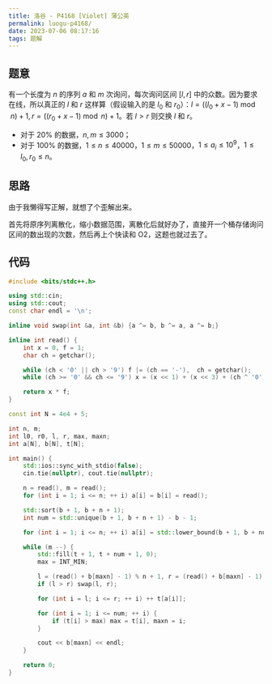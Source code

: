 ```yaml
---
title: 洛谷 - P4168 [Violet] 蒲公英
permalink: luogu-p4168/
date: 2023-07-06 08:17:16
tags: 题解
---
```


## 题意

有一个长度为 $n$ 的序列 $a$ 和 $m$ 次询问，每次询问区间 $[l, r]$ 中的众数。因为要求在线，所以真正的 $l$ 和 $r$ 这样算（假设输入的是 $l_0$ 和 $r_0$）：$l = ((l_0 + x - 1) \bmod n) + 1, r = ((r_0 + x - 1) \bmod n) + 1$。若 $l > r$ 则交换 $l$ 和 $r$。

- 对于 $20\%$ 的数据，$n, m \le 3000$；
- 对于 $100\%$ 的数据，$1 \le n \le 40000$，$1 \le m \le 50000$，$1 \le a_i \le 10^9$，$1 \le l_0, r_0 \le n$。

## 思路

由于我懒得写正解，就想了个歪解出来。

首先将原序列离散化，缩小数据范围，离散化后就好办了，直接开一个桶存储询问区间的数出现的次数，然后再上个快读和 O2，这题也就过去了。

## 代码

```cpp
#include <bits/stdc++.h>

using std::cin;
using std::cout;
const char endl = '\n';

inline void swap(int &a, int &b) {a ^= b, b ^= a, a ^= b;}

inline int read() {
    int x = 0, f = 1;
    char ch = getchar();

    while (ch < '0' || ch > '9') f |= (ch == '-'),  ch = getchar();
    while (ch >= '0' && ch <= '9') x = (x << 1) + (x << 3) + (ch ^ '0'), ch = getchar();

    return x * f;
}

const int N = 4e4 + 5;

int n, m;
int l0, r0, l, r, max, maxn;
int a[N], b[N], t[N];

int main() {
    std::ios::sync_with_stdio(false);
    cin.tie(nullptr), cout.tie(nullptr);

    n = read(), m = read();
    for (int i = 1; i <= n; ++ i) a[i] = b[i] = read();

    std::sort(b + 1, b + n + 1);
    int num = std::unique(b + 1, b + n + 1) - b - 1;

    for (int i = 1; i <= n; ++ i) a[i] = std::lower_bound(b + 1, b + num + 1, a[i]) - b;

    while (m --) {
        std::fill(t + 1, t + num + 1, 0);
        max = INT_MIN;

        l = (read() + b[maxn] - 1) % n + 1, r = (read() + b[maxn] - 1) % n + 1;
        if (l > r) swap(l, r);

        for (int i = l; i <= r; ++ i) ++ t[a[i]];

        for (int i = 1; i <= num; ++ i) {
            if (t[i] > max) max = t[i], maxn = i;
        }

        cout << b[maxn] << endl;
    }

    return 0;
}
```